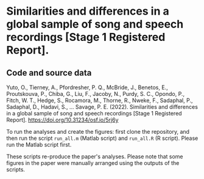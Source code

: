 # Similarities and differences in a global sample of song and speech recordings [Stage 1 Registered Report]. 
## Code and source data

Yuto, O., Tierney, A., Pfordresher, P. Q., McBride, J., Benetos, E., Proutskouva, P., Chiba, G., Liu, F., Jacoby, N., Purdy, S. C., Opondo, P., Fitch, W. T., Hedge, S., Rocamora, M., Thorne, R., Nweke, F., Sadaphal, P., Sadaphal, D., Hadavi, S., ... Savage, P. E. (2022). Similarities and differences in a global sample of song and speech recordings [Stage 1 Registered Report]. https://doi.org/10.31234/osf.io/5rj6y

To run the analyses and create the figures: first clone the repository, and then run the script `run_all.m` (Matlab script) and `run_all.R` (R script). Please run the Matlab script first.

These scripts re-produce the paper's analyses. Please note that some figures in the paper were manually arranged using the outputs of the scripts.